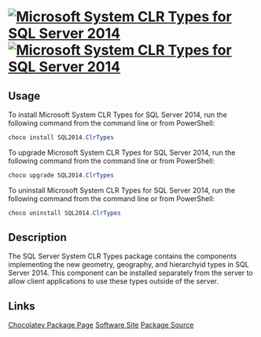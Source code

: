 ﻿#  [![Microsoft System CLR Types for SQL Server 2014](https://img.shields.io/chocolatey/v/SQL2014.ClrTypes.svg?label=Microsoft+System+CLR+Types+for+SQL+Server+2014)](https://chocolatey.org/packages/SQL2014.ClrTypes) [![Microsoft System CLR Types for SQL Server 2014](https://img.shields.io/chocolatey/dt/SQL2014.ClrTypes.svg)](https://chocolatey.org/packages/SQL2014.ClrTypes)

## Usage
To install Microsoft System CLR Types for SQL Server 2014, run the following command from the command line or from PowerShell:
```powershell
choco install SQL2014.ClrTypes
```

To upgrade Microsoft System CLR Types for SQL Server 2014, run the following command from the command line or from PowerShell:
```powershell
choco upgrade SQL2014.ClrTypes
```

To uninstall Microsoft System CLR Types for SQL Server 2014, run the following command from the command line or from PowerShell:
```powershell
choco uninstall SQL2014.ClrTypes
```

## Description
The SQL Server System CLR Types package contains the components implementing the new geometry, geography, and hierarchyid types in SQL Server 2014. This component can be installed separately from the server to allow client applications to use these types outside of the server.

## Links
[Chocolatey Package Page](https://chocolatey.org/packages/SQL2014.ClrTypes)
[Software Site](http://www.microsoft.com/en-ca/download/details.aspx?id=42295)
[Package Source](https://github.com/mkevenaar/chocolatey-packages/tree/master/manual/SQL2014.ClrTypes)

